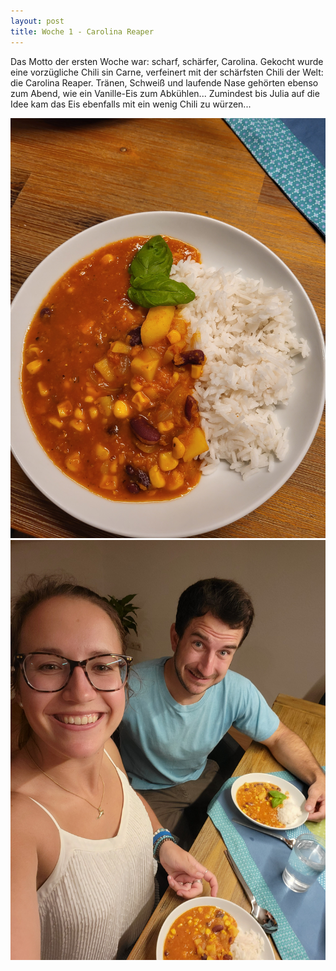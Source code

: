 ```yaml
---
layout: post
title: Woche 1 - Carolina Reaper
---
```


Das Motto der ersten Woche war: scharf, schärfer, Carolina. Gekocht wurde eine vorzügliche Chili sin Carne, verfeinert mit der schärfsten Chili der Welt: die Carolina Reaper. Tränen, Schweiß und laufende Nase gehörten ebenso zum Abend, wie ein Vanille-Eis zum Abkühlen... Zumindest bis Julia auf die Idee kam das Eis ebenfalls mit ein wenig Chili zu würzen...

![Chili sin Carne](/images/001_01.jpg)
![Julia & Freddy con Chili](/images/001_02.jpg)
